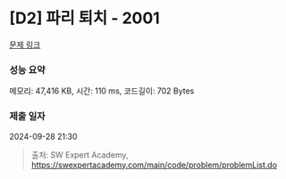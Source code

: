 # [D2] 파리 퇴치 - 2001 

[문제 링크](https://swexpertacademy.com/main/code/problem/problemDetail.do?contestProbId=AV5PzOCKAigDFAUq) 

### 성능 요약

메모리: 47,416 KB, 시간: 110 ms, 코드길이: 702 Bytes

### 제출 일자

2024-09-28 21:30



> 출처: SW Expert Academy, https://swexpertacademy.com/main/code/problem/problemList.do